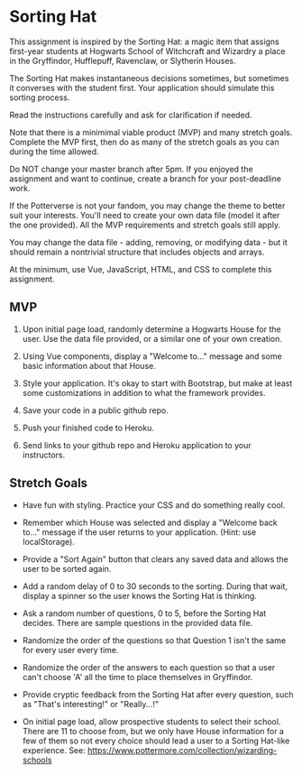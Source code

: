 # Sorting Hat

This assignment is inspired by the Sorting Hat: a magic item that assigns first-year students at Hogwarts School of Witchcraft and Wizardry a place in the Gryffindor, Hufflepuff, Ravenclaw, or Slytherin Houses.

The Sorting Hat makes instantaneous decisions sometimes, but sometimes it converses with the student first. Your application should simulate this sorting process.

Read the instructions carefully and ask for clarification if needed.

Note that there is a minimimal viable product (MVP) and many stretch goals. Complete the MVP first, then do as many of the stretch goals as you can during the time allowed.

Do NOT change your master branch after 5pm. If you enjoyed the assignment and want to continue, create a branch for your post-deadline work.

If the Potterverse is not your fandom, you may change the theme to better suit your interests. You'll need to create your own data file (model it after the one provided). All the MVP requirements and stretch goals still apply.

You may change the data file - adding, removing, or modifying data - but it should remain a nontrivial structure that includes objects and arrays.

At the minimum, use Vue, JavaScript, HTML, and CSS to complete this assignment.

## MVP

1. Upon initial page load, randomly determine a Hogwarts House for the user. Use the data file provided, or a similar one of your own creation.

2. Using Vue components, display a "Welcome to..." message and some basic information about that House.

3. Style your application. It's okay to start with Bootstrap, but make at least some customizations in addition to what the framework provides.

4. Save your code in a public github repo.

5. Push your finished code to Heroku.

6. Send links to your github repo and Heroku application to your instructors.

## Stretch Goals

* Have fun with styling. Practice your CSS and do something really cool.

* Remember which House was selected and display a "Welcome back to..." message if the user returns to your application. (Hint: use localStorage).

* Provide a "Sort Again" button that clears any saved data and allows the user to be sorted again.

* Add a random delay of 0 to 30 seconds to the sorting. During that wait, display a spinner so the user knows the Sorting Hat is thinking.

* Ask a random number of questions, 0 to 5, before the Sorting Hat decides. There are sample questions in the provided data file.

* Randomize the order of the questions so that Question 1 isn't the same for every user every time.

* Randomize the order of the answers to each question so that a user can't choose 'A' all the time to place themselves in Gryffindor.

* Provide cryptic feedback from the Sorting Hat after every question, such as "That's interesting!" or "Really...!"

* On initial page load, allow prospective students to select their school. There are 11 to choose from, but we only have House information for a few of them so not every choice should lead a user to a Sorting Hat-like experience. See: https://www.pottermore.com/collection/wizarding-schools


